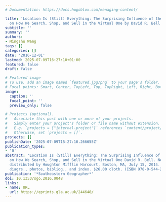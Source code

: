 ```yaml
---
# Documentation: https://docs.hugoblox.com/managing-content/

title: 'Location Is (Still) Everything: The Surprising Influence of the Real World
  on How We Search, Shop, and Sell in the Virtual One by David R. Bell'
subtitle: ''
summary: ''
authors:
- Mingshu Wang
tags: []
categories: []
date: '2016-12-01'
lastmod: 2025-07-09T16:27:10+01:00
featured: false
draft: false

# Featured image
# To use, add an image named `featured.jpg/png` to your page's folder.
# Focal points: Smart, Center, TopLeft, Top, TopRight, Left, Right, BottomLeft, Bottom, BottomRight.
image:
  caption: ''
  focal_point: ''
  preview_only: false

# Projects (optional).
#   Associate this post with one or more of your projects.
#   Simply enter your project's folder or file name without extension.
#   E.g. `projects = ["internal-project"]` references `content/project/deep-learning/index.md`.
#   Otherwise, set `projects = []`.
projects: []
publishDate: '2025-07-09T15:27:10.266655Z'
publication_types:
- '0'
abstract: 'Location Is (Still) Everything: The Surprising Influence of the Real World
  on How We Search, Shop, and Sell in the Virtual One David R. Bell. New Harvest,
  distributed by Houghton Mifflin Harcourt, Boston, MA, July 15, 2014. 240pp.; maps,
  diagrs., photos, bibliog., and index. $26.00 cloth. (ISBN 978-0-544-26227-0).'
publication: '*Southeastern Geographer*'
doi: 10.1353/sgo.2016.0048
links:
- name: URL
  url: https://eprints.gla.ac.uk/244648/
---
```

